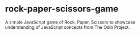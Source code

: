 # rock-paper-scissors-game
A simple JavaScript game of Rock, Paper, Scissors to showcase understanding of JavaScript concepts from The Odin Project.
